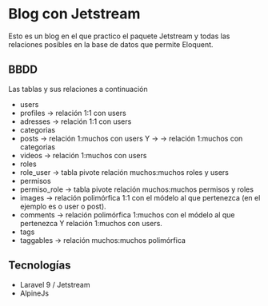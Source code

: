 # Blog con Jetstream

Esto es un blog en el que practico el paquete Jetstream y todas las relaciones posibles en la base de datos que permite Eloquent.

## BBDD

Las tablas y sus relaciones a continuación

- users
- profiles -> relación 1:1 con users 
- adresses -> relación 1:1 con users
- categorias
- posts -> relación 1:muchos con users Y -> -> relación 1:muchos con categorias
- videos -> relación 1:muchos con users
- roles
- role_user -> tabla pivote relación muchos:muchos roles y users
- permisos
- permiso_role -> tabla pivote relación muchos:muchos permisos y roles
- images -> relación polimórfica 1:1 con el módelo al que pertenezca (en el ejemplo es o user o post).
- comments -> relación polimórfica 1:muchos con el módelo al que pertenezca Y relación 1:muchos con users.
- tags
- taggables -> relación muchos:muchos polimórfica

## Tecnologías

- Laravel 9 / Jetstream
- AlpineJs

